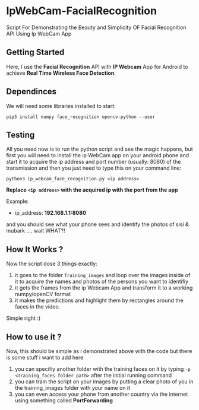 # IpWebCam-FacialRecognition
Script For Demonstrating the Beauty and Simplicity OF Facial Recognition API Using Ip WebCam App

## Getting Started
Here, I use the **Facial Recognition** API with **IP Webcam** App for Android to achieve **Real Time Wireless Face Detection**.

## Dependinces
We will need some libraries installed to start:

````
pip3 install numpy face_recognition opencv-python --user
````

## Testing
All you need now is to run the python script and see the magic happens, but first you will need to install the ip WebCam app on your android phone and start it to acquire the ip address and port number (usually: 8080) of the transmission and then you just need to type this on your command line:

```
python3 ip_webcam_face_recognition.py <ip address>
```

**Replace `<ip address>` with the acquired ip with the port from the app**

Example:

- ip_address: **192.168.1.1:8080**

and you should see what your phone sees and identify the photos of sisi & mubark .... wait WHAT?!

## How It Works ?

Now the script dose 3 things exactly:

1. it goes to the folder `Training_images` and loop over the images inside of it to acquire the names and photos of the persons you want to identifiy
2. it gets the frames from the ip Webcam App and transform it to a working numpy/openCV format
3. it makes the predictions and highlight them by rectangles around the faces in the video.

Simple right :)

## How to use it ?

Now, this should be simple as i demonstrated above with the code but there is some stuff i want to add here

1. you can specifiy another folder with the training faces on it by typing `-p <Training_faces folder path>` after the initial running command
2. you can train the script on your images by putting a clear photo of you in the training_images folder with your name on it
3. you can even access your phone from another country via the internet using something called **PortForwarding** 
